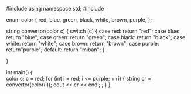 #include <iostream>
using namespace std;
#include <string>

enum color
{
	red,
	blue,
	green,
	black,
	white,
	brown,
	purple,
};


string convertor(color c)
{
	switch (c) {
	case red:
		return "red";
	case blue:
		return "blue";
	case green:
		return "green";
	case black:
		return "black";
	case white:
		return "white";
	case brown:
		return "brown";
	case purple:
		return"purple";
	default:
		return "miban";
	}


}


int main()
{	
	color c;
	c = red;
	for (int i = red; i <= purple; ++i)
	{
		string cr = convertor(color(i));
		cout << cr << endl; ;
	}
}




